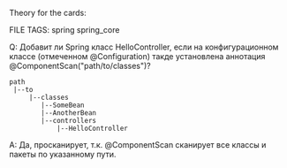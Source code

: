 
Theory for the cards: 

FILE TAGS: spring spring_core

Q: Добавит ли Spring класс HelloController, если на конфигурационном классе (отмеченном @Configuration) такде установлена аннотация @ComponentScan("path/to/classes")?
```
path
 |--to
     |--classes
        |--SomeBean
        |--AnotherBean
        |--controllers
            |--HelloController
``` 
A: Да, просканирует, т.к. @ComponentScan сканирует все классы и пакеты по указанному пути.
<!--ID: 1760893165128-->
